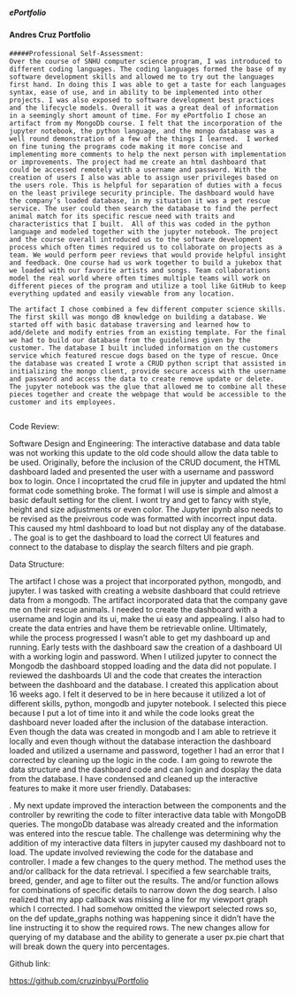 ##### ePortfolio
#### Andres Cruz Portfolio


```
#####Professional Self-Assessment:
Over the course of SNHU computer science program, I was introduced to different coding languages. The coding languages formed the base of my software development skills and allowed me to try out the languages first hand. In doing this I was able to get a taste for each languages syntax, ease of use, and in ability to be implemented into other projects. I was also exposed to software development best practices and the lifecycle models. Overall it was a great deal of information in a seemingly short amount of time. For my ePortfolio I chose an artifact from my MongoDb course. I felt that the incorporation of the jupyter notebook, the python language, and the mongo database was a well round demonstration of a few of the things I learned.  I worked on fine tuning the programs code making it more concise and implementing more comments to help the next person with implementation or improvements. The project had me create an html dashboard that could be accessed remotely with a username and password. With the creation of users I also was able to assign user privileges based on the users role. This is helpful for separation of duties with a focus on the least privilege security principle. The dashboard would have the company’s loaded database, in my situation it was a pet rescue service. The user could then search the database to find the perfect animal match for its specific rescue need with traits and characteristics that I built.  All of this was coded in the python language and modeled together with the jupyter notebook. The project and the course overall introduced us to the software development process which often times required us to collaborate on projects as a team. We would perform peer reviews that would provide helpful insight and feedback. One course had us work together to build a jukebox that we loaded with our favorite artists and songs. Team collaborations model the real world where often times multiple teams will work on different pieces of the program and utilize a tool like GitHub to keep everything updated and easily viewable from any location. 

The artifact I chose combined a few different computer science skills. The first skill was mongo dB knowledge on building a database. We started off with basic database traversing and learned how to add/delete and modify entries from an existing template. For the final we had to build our database from the guidelines given by the customer. The database I built included information on the customers service which featured rescue dogs based on the type of rescue. Once the database was created I wrote a CRUD python script that assisted in initializing the mongo client, provide secure access with the username and password and access the data to create remove update or delete. The jupyter notebook was the glue that allowed me to combine all these pieces together and create the webpage that would be accessible to the customer and its employees. 


```

Code Review:

 
Software Design and Engineering:
  The interactive database and data table was not working this update to the old code should allow the data table to be used. Originally, before the inclusion of the CRUD document, the HTML dashboard laded and presented the user with a username and password box to login. Once I incoprtated the crud file in jupyter and updated the html format code something  broke. The format I will use is simple and almost a basic default setting for the client. I wont try and get to fancy with style, height and size adjustments or even color. The Jupyter ipynb also needs to be revised as the preivrous code was formatted with incorrect input data. This caused my html dashboard to load but not display any of the database.  . The goal is to get the dashboard to load the correct UI features and connect to the database to display the search filters and pie graph.

Data Structure:

The artifact I chose was a project that incorporated python, mongodb, and jupyter. I was tasked with creating a website dashboard that could retrieve data from a mongodb. The artifact incorporated data that the company gave me on their rescue animals. I needed to create the dashboard with a username and login and its ui, make the ui easy and appealing. I also had to create the data entries and have them be retrievable online. Ultimately, while the process progressed I wasn’t able to get my dashboard up and running. Early tests with the dashboard saw the creation of a dashboard UI with a working login and password. When I utilized jupyter to connect the Mongodb the dashboard stopped loading and the data did not populate. I reviewed the  dashboards UI and the code that creates the interaction between the dashboard and the database. I created this application about 16 weeks ago. I felt it deserved to be in here because it utilized a lot of different skills, python, mongodb and jupyter notebook. I selected this piece because I put a lot of time into it and while the code looks great the dashboard never loaded after the inclusion of the database interaction. Even though the data was created in mongodb and I am able to retrieve it locally and even though without the database interaction the dashboard loaded and utilized a username and password, together I had an error that I corrected by cleaning up the logic in the code. I am going to rewrote the data structure and the dashboard code and can login and dosplay the data from the database.  I have condensed and  cleaned up  the interactive features to make it more user friendly. 
Databases:

. My next update improved the interaction between the components and the controller by rewriting the code to filter interactive data table with MongoDB queries. The mongoDb database was already created and the information was entered into the rescue table. The challenge was determining why the addition of my interactive data filters in jupyter caused my dashboard not to load. The update involved reviewing the code for the database and controller. I made a few changes to the query method. The method uses the and/or callback for the data retrieval. I specified a few searchable traits, breed, gender, and age to filter out the results. The and/or function allows for combinations of specific details to narrow down the dog search. I also realized that my app callback was missing a line for my viewport graph which I corrected. I had somehow omitted the viewport selected rows so, on the def update_graphs nothing was happening since it didn’t have the line instructing it to show the required rows.  The new changes allow for querying of my database and the ability to generate a user px.pie chart that will break down the query into percentages.

Github link:

https://github.com/cruzinbyu/Portfolio


